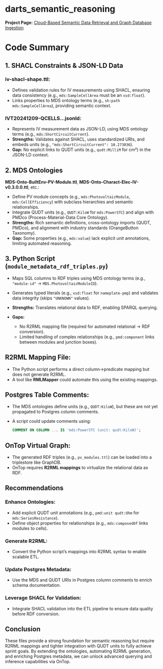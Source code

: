 # darts\_semantic\_reasoning

**Project Page:** [Cloud-Based Semantic Data Retrieval and Graph Database Ingestion](https://ucf-dpv.notion.site/Cloud-Based-Semantic-Data-Retrieval-and-Graph-Database-Ingestion-1c18d52e71518086831ad6723e3bcb62?pvs=4)

# Code Summary

## 1. SHACL Constraints & JSON-LD Data

### iv-shacl-shape.ttl:

* Defines validation rules for IV measurements using SHACL, ensuring data consistency (e.g., `mds:SampleCellArea` must be an `xsd:float`).
* Links properties to MDS ontology terms (e.g., `sh:path mds:SampleCellArea`), providing semantic context.

### IVT20241209-QCELLS...jsonld:

* Represents IV measurement data as JSON-LD, using MDS ontology terms (e.g., `mds:ShortCircuitCurrent`).
* **Strengths:** Validates against SHACL, uses standardized URIs, and embeds units (e.g., `"mds:ShortCircuitCurrent": 10.273036`).
* **Gap:** No explicit links to QUDT units (e.g., `qudt:MilliM` for cm²) in the JSON-LD context.

## 2. MDS Ontologies

**MDS-Onto-BuiltEnv-PV-Module.ttl**, **MDS-Onto-Charact-Elec-IV-v0.3.0.0.ttl**, etc.:

* Define PV module concepts (e.g., `mds:PhotovoltaicModule`, `mds:CellEfficiency`) with subclass hierarchies and semantic relationships.
* Integrate QUDT units (e.g., `QUDT:KiloW` for `mds:PowerSTC`) and align with PMDco (Process-Material-Data Core Ontology).
* **Strengths:** Rich semantic definitions, cross-ontology imports (QUDT, PMDco), and alignment with industry standards (OrangeButton Taxonomy).
* **Gap:** Some properties (e.g., `mds:value`) lack explicit unit annotations, limiting automated reasoning.

## 3. Python Script (`module_metadata_rdf_triples.py`)

* Maps SQL columns to RDF triples using MDS ontology terms (e.g., `"module-id"` → `MDS.PhotovoltaicModuleID`).
* Generates typed literals (e.g., `xsd:float` for `nameplate-pmp`) and validates data integrity (skips `"UNKNOWN"` values).
* **Strengths:** Translates relational data to RDF, enabling SPARQL querying.
* **Gaps:**

  * No R2RML mapping file (required for automated relational → RDF conversion).
  * Limited handling of complex relationships (e.g., `pmd:component` links between modules and junction boxes).

## R2RML Mapping File:

* The Python script performs a direct column→predicate mapping but does not generate R2RML.
* A tool like **RMLMapper** could automate this using the existing mappings.

## Postgres Table Comments:

* The MDS ontologies define units (e.g., `QUDT:KiloW`), but these are not yet propagated to Postgres column comments.
* A script could update comments using:

  ```sql
  COMMENT ON COLUMN ... IS 'mds:PowerSTC (unit: qudt:KiloW)';
  ```

## OnTop Virtual Graph:

* The generated RDF triples (e.g., `pv_modules.ttl`) can be loaded into a triplestore like GraphDB.
* OnTop requires **R2RML mappings** to virtualize the relational data as RDF.

## Recommendations

### Enhance Ontologies:

* Add explicit QUDT unit annotations (e.g., `pmd:unit qudt:Ohm` for `mds:SeriesResistance`).
* Define object properties for relationships (e.g., `mds:composedOf` links modules to cells).

### Generate R2RML:

* Convert the Python script’s mappings into R2RML syntax to enable scalable ETL.

### Update Postgres Metadata:

* Use the MDS and QUDT URIs in Postgres column comments to enrich schema documentation.

### Leverage SHACL for Validation:

* Integrate SHACL validation into the ETL pipeline to ensure data quality before RDF conversion.

## Conclusion

These files provide a strong foundation for semantic reasoning but require R2RML mappings and tighter integration with QUDT units to fully achieve sprint goals. By extending the ontologies, automating R2RML generation, and enriching Postgres metadata, we can unlock advanced querying and inference capabilities via OnTop.

